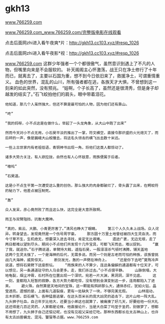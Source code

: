 # gkh13
www.766259.com

www.766259.com_www.766259.com/完整版电影在线观看

点击后面网zhi进入看午夜爽*片：http://gkh13.cc103.xyz/#resp_1026

点击后面网zhi进入看午夜影*视：http://gkh13.cc103.xyz/#resp_1026

www.766259.com    这群少年强者一个个都很傲气，虽然意识到遇上了不凡的人物，但嘴里向来是不会服软的。    补天阁阁主心怀激荡，战王只在净土修行了十年而已，就离去了，主要以石国为重，想不到今日依旧来了，救援净土，可谓重情重义。    血色的世界，混乱的山川，所有强者都在逃，各族天才大惧，不曾想到这一刻来的如此突然，没有预兆。    “娃啊，个子长高了，虽然还是很清秀，但是身子却越发的结实了。”石飞蛟拍他们的肩头，眼中带着泪花。

    他知道，那几个人虽然强大，但还不算是最可怕的人物，因为他们还有靠山。

    “咚”

    “我的妈呀，小不点这是在做什么，举起了一头龙角象，从大山中跑了出来”

    然而今天对小不点无用，小石昊平淡的推出了一掌，符文横空，直接令那炽盛的火光熄灭了，而后砰的一声，像是巍峨大山般撞去，将这名头领击的横飞出去数十米远。

    一些上古世家内有老祖低语，青铜神书出现一角，将他们这类人都惊动了。

    诸多大势力关注，有人欲拉拢，自然也有人心怀敌意，雨族便属于后者。

    “嗷呜”

    ”石昊道。

    这是小不点生平第一次遭受这么重的创伤，那么强大的肉身都破烂了，骨头露了出来，在鳄蛟符的秘力下，他差点被压制死。

    “轰”

    众人发呆，彦心竟然败了而且这么快，这完全是大意所致啊。

    雨王与双臂阻挡，抗衡大魔神。

    “真的，紫云、大鹏、小青更厉害了。”清风也睁大了眼睛。    第三个人久久未上战场。众人诧异。转身望去，发现竟然是一个伤号周宇豪。    那方圆十万里土地曾经被四大生灵血洗，而今寸草不生，生机绝无，想要深入进去寻找，肯定无比艰难。    遗迹广袤，无边无垠，走了两日都难以望到尽头，期间小不点他们共发现十几件宝具，可都飞天而去，难以捉到。    “赢了我，就送你。”石子腾说道，单臂持大戟，遥指石昊，一股凛凛杀气顿时沸腾，铺天盖地    这两个生灵太强了，一个是海神的后代，无需多说。而另一个则是古老而可怕的种族，该族曾挑战几大海神，威势惊天。    断剑发光，轰的一声劈在神舟上。    “还是你下去吧”莫殇冷声说道，想将石昊劈下这座祭坛。    “雨族来的人不算少，连这条偏僻的通道都有十位天才，可以想见，另一条通道驻守的人马会更多。走，我们杀过去。”小不点很平静。    山脉倒塌，大地龟裂，烟尘冲霄，石村所在位置出现一个深坑，宛若一片大渊，黑洞洞，深不见底。    这一刻，皇都陷入短暂的寂静，各方大势力都吃惊，没有想到会演变到这一步，连雨都陷入了进来。    避火珠，自然算是天地间的宝珠，这一颗能有鸽卵那么大，通体赤红，犹如火钻，晶莹透亮。遗憾的是，上面有几道裂痕，更有一处缺失了一块，不够完美无瑕。    山林摇动，古木折断，巨石横飞，各种猛兽逃窜，在这头百米长的庞大凶灵的追击下，这片山地一阵大乱。    九头狮子吐血，自己年岁比他大，还要当小弟这也就算了，被痛揍了好几天，好要给他一份大礼这还得是几百近灵药，人家都是论株，他直接论斤，当是大白菜了吗至于圣药，别做梦了，想都不用想了，九头狮子自己还惦记呢，也没有见祖父采给它吃。那种东西都长在太古神山上，也许有太古凶兽螭龙、混沌、饕餮等占据。www.766259.com
